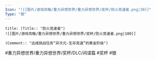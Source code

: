 ```yaml
---
Icon: "![[图片/游戏攻略/重力异想世界/重力异想世界/奖杯/防火竞速者.png|30]]"
Type: "银"
---
```

```ad-common-silver-trophy
title: (Title:: "防火竞速者")
![[图片/游戏攻略/重力异想世界/重力异想世界/奖杯/防火竞速者.png|100]]

(Comment:: "达成挑战任务“异次元-生存竞速”的黄金阶级")
```

#重力异想世界/重力异想世界/奖杯/DLC/间谍篇 #奖杯 #银
